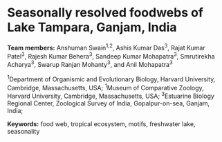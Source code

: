 # Seasonally resolved foodwebs of Lake Tampara, Ganjam, India #
**Team members:** Anshuman Swain<sup>1,2</sup>, Ashis Kumar Das<sup>3</sup>, Rajat Kumar Patel<sup>3</sup>, Rajesh Kumar Behera<sup>3</sup>, Sandeep Kumar Mohapatra<sup>3</sup>, Smrutirekha Acharya<sup>3</sup>, Swarup Ranjan Mohanty<sup>3</sup>, and Anil Mohapatra<sup>3</sup>

<sup>1</sup>Department of Organismic and Evolutionary Biology, Harvard University, Cambridge, Massachusetts, USA;
<sup>1</sup>Museum of Comparative Zoology, Harvard University, Cambridge, Massachusetts, USA;
<sup>3</sup>Estuarine Biology Regional Center, Zoological Survey of India, Gopalpur-on-sea, Ganjam, India;

**Keywords:** food web, tropical ecosystem, motifs, freshwater lake, seasonality

